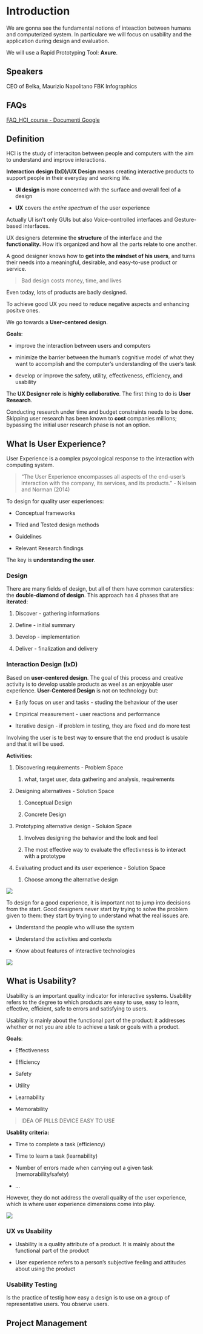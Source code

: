 # Introduction

We are gonna see the fundamental notions of inteaction between humans and computerized system. In particulare we will focus on usability and the application during design and evaluation. 

We will use a Rapid Prototyping Tool: **Axure**.

## Speakers

CEO of Belka, Maurizio Napolitano FBK Infographics

## FAQs

[FAQ_HCI_course - Documenti Google](https://docs.google.com/document/d/1mxbOxMN8RCfryTwVSmlUt3Nv5kHk4tUVTQ7fpbhC0fE/edit)

## Definition

HCI is the study of interaciton between people and computers with the aim to understand and improve interactions.

**Interaction design (IxD)/UX Design** means creating interactive products to support people in their everyday and working life.

- **UI design** is more concerned with the surface and overall feel 
  of a design 

- **UX** covers the *entire spectrum* of the user experience

Actually UI isn't only GUIs but also Voice-controlled interfaces and Gesture-based interfaces.

UX designers determine the **structure** of the interface and the **functionality.** How it’s organized and how all the parts relate to one another.

A good designer knows how to **get into the mindset of his users**, and turns their needs into a meaningful, desirable, and easy-to-use product or service.

> Bad design costs money, time, and lives

Even today, lots of products are badly designed.

To achieve good UX you need to reduce negative aspects and enhancing positve ones.

We go towards a **User-centered design**.

**Goals**:

- improve the interaction between users and computers

- minimize the barrier between the human’s cognitive model of what they want to accomplish and the computer’s understanding of the user’s task

- develop or improve the safety, utility, effectiveness, efficiency, and usability

The **UX Designer role** is **highly collaborative**. The first thing to do is **User Research**.

Conducting research under time and budget constraints needs to be done. Skipping user research has been known to **cost** companies millions; bypassing the initial user research phase is not an option.

## What Is User Experience?

User Experience is a complex psycological response to the interaction with computing system.

> “The User Experience encompasses all aspects of the end-user’s interaction with the company, its services, and its products.” - Nielsen and Norman (2014)

To design for quality user experiences: 

- Conceptual frameworks

- Tried and Tested design methods

- Guidelines

- Relevant Research findings

The key is **understanding the user**.

### Design

There are many fields of design, but all of them have common caraterstics: the **double-diamond of design**. This approach has 4 phases that are **iterated**:

1. Discover - gathering informations

2. Define - initial summary

3. Develop - implementation

4. Deliver - finalization and delivery

### Interaction Design (IxD)

Based on **user-centered design**. The goal of this process and creative activity is to develop usable products as weel as an enjoyable user experience. **User-Centered Design** is not on technology but:

- Early focus on user and tasks - studing the behaviour of the user

- Empirical measurement - user reactions and performance

- Iterative design - if problem in testing, they are fixed and do more test

Involving the user is te best way to ensure that the end product is usable and that it will be used.

**Activities:**

1. Discovering requirements - Problem Space
   
   1. what, target user, data gathering and analysis, requirements

2. Designing alternatives - Solution Space
   
   1. Conceptual Design
   
   2. Concrete Design

3. Prototyping alternative design - Soluion Space
   
   1. Involves designing the behavior and the look and feel
   
   2. The most effective way to evaluate the effectivness is to interact with a prototype

4. Evaluating product and its user experience - Solution Space
   
   1. Choose among the alternative design

![](C:\Users\Samu\AppData\Roaming\marktext\images\2023-03-04-09-54-28-image.png)

To design for a good experience, it is important not to jump into decisions from the start. Good designers never start by trying to solve the problem given to them: they start by trying to understand what the real issues are.

- Understand the people who will use the system

- Understand the activities and contexts

- Know about features of interactive technologies

![](C:\Users\Samu\AppData\Roaming\marktext\images\2023-03-04-10-00-56-image.png)

## What is Usability?

Usability is an important quality indicator for interactive systems. Usability refers to the degree to which products are easy to use, easy to learn, effective, efficient, safe to errors and satisfying to users.

Usability is mainly about the functional part of the product: it addresses whether or not you are able to achieve a task or goals with a product.

**Goals**:

- Effectiveness

- Efficiency

- Safety

- Utility

- Learnability

- Memorability

> IDEA OF PILLS DEVICE EASY TO USE

**Usablity criteria:**

- Time to complete a task (efficiency)

- Time to learn a task (learnability)

- Number of errors made when carrying out a given task (memorability/safety)

- ...

However, they do not address the overall quality of the user experience, which is where user experience dimensions come into play.

![](C:\Users\Samu\AppData\Roaming\marktext\images\2023-03-04-10-21-50-image.png)

### UX vs Usability

- Usability is a quality attribute of a product. It is mainly about the functional part of the product

- User experience refers to a person’s subjective feeling and attitudes about using the product

### Usability Testing

Is the practice of testig how easy a design is to use on a group of representative users. You observe users. 

## Project Management
